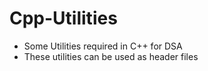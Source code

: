 # Cpp-Utilities
- Some Utilities required in C++ for DSA
- These utilities can be used as header files

